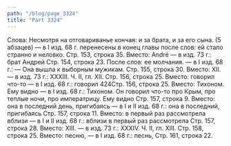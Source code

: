 ```yaml
---
path: "/blog/page_3324"
title: "Part 3324"
---
```



Слова: Несмотря на отговариванье кончая: и за брата, и за его сына. (5 абзацев) — в I изд. 68 г. перенесены в конец главы после слов: ей стало странно и неловко.
Стр. 153, строка 35.
Вместо: André — в изд. 73 г.: брат Андрей
Стр. 154, строка 23.
После слов: ее молчания. — в I изд. 68 г.: — Она вышла к выборным мужикам.
Стр. 155, строка 30.
Вместо: XII. — в изд. 73 г.: XXXIII.
Ч. II, гл. XII.
Стр. 156, строка 25.
Вместо: говорил что-то — в I изд. 68 г.: говорил
424Стр. 156, строка 25.
Вместо: Тихоном. Ему видно — в I изд. 68 г.: Тихоном. Он говорил что-то про Крым, про теплые ночи, про императрицу. Ему видно
Стр. 157, строка 9.
Вместо: она в последний день, пригибаясь — в I и II изд. 68 г.: она в последний, пригибаясь
Стр. 157, строка 11.
Вместо: в первый раз рассмотрела вблизи — в I и II изд. 68 г.: вблизи в первый раз рассмотрела
Стр. 157, строка 28.
Вместо: XIII. — в изд. 73 г.: XXXIV.
Ч. II, гл. XIII.
Стр. 158, строка 25.
Вместо: песню, — в I изд. 68 г.: песнь,
Стр. 161, строка 22.
